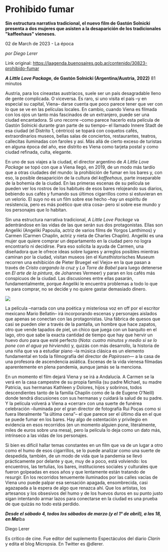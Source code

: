 # Prohibido fumar

**Sin estructura narrativa tradicional, el nuevo film de Gastón Solnicki presenta a dos mujeres que asisten a la desaparición de los tradicionales "kaffeehaus" vieneses.**

02 de March de 2023 - La época

_por Diego Lerer_

Link original: https://laagenda.buenosaires.gob.ar/contenido/30823-prohibido-fumar



*****A Little Love Packag***e, de Gastón Solnicki (Argentina/Austria, 2022)** 81 minutos




Austria, para los cineastas austríacos, suele ser un país desagradable lleno de gente complicada. O viceversa. Es raro, si uno visita el país –y en especial su capital, Viena– darse cuenta que poco parece tener que ver con lo que se ve en las películas locales. En cambio, cuando Viena es filmada con los ojos un tanto más fascinados de un extranjero, puede ser una ciudad encantadora. Si uno recorre –como parece hacerlo esta película de Gastón Solnicki durante gran parte de su tiempo– el llamado Innere Stadt de esa ciudad (el Distrito 1, céntrico) se topará con coquetos cafés, extraordinarios museos, bellas salas de conciertos, restaurantes, teatros, callecitas iluminadas con faroles y así. Más allá de cierto exceso de turistas en alguna época del año, ese distrito es Viena como tarjeta postal y como ciudad refinada, culta, elegante.




En uno de sus viajes a la ciudad, el director argentino de *A Little Love Package* se topó con que a Viena llegó, en 2019, de un modo más tardío que a otras ciudades del mundo: la prohibición de fumar en los bares y, con eso, la posible desaparición de la cultura del *kaffeehaus*, parte inseparable de la bohemia de la ciudad. En las primeras escenas de su película se pueden ver los rostros de los habitués de esos bares relojeando sus diarios, bebiendo sus cafés y fumando sus últimos cigarrillos como si estuvieran en un velorio. El suyo no es un film sobre ese hecho –hay un espíritu de resistencia, pero es más poético que otra cosa– pero sí sobre ese mundo y los personajes que lo habitan.




Sin una estructura narrativa tradicional, *A Little Love Package* va adentrándose en las vidas de las que serán sus dos protagonistas. Ellas son Angeliki (Angeliki Papoulia, actriz de varios films de Yorgos Lanthimos) y Carmen (Carmen Chaplin, actriz y nieta de Charles Chaplin). Angeliki es una mujer que quiere comprar un departamento en la ciudad pero no logra encontrarlo ni decidirse. Para eso solicita la ayuda de Carmen, una diseñadora que le ofrece ideas sobre lugares y arreglos posibles mientras caminan por la ciudad, visitan museos (en el Kunsthistorisches Museum recorren una exhibición de Pieter Bruegel «el Viejo» en la que pasan a través de *Cristo cargando la cruz* y *La Torre de Babel* para luego detenerse en *El arte de la pintura*, de Johannes Vermeer) y paran en los cafés más conspicuos de la ciudad. Las discusiones entre ellas pasarán, fundamentalmente, porque Angeliki le encuentra problemas a todo lo que ve para comprar, no se decide y no quiere gastar demasiado dinero.




![](https://cdn.feater.me/files/images/947986/1cd92988-911e-4c5e-bef1-8932259921f5.jpg)




La película –narrada con una poética y misteriosa voz en off por el escritor mexicano Mario Bellatín– irá incorporando escenas y personajes aislados que apenas se conectan con las protagonistas. Una fábrica de quesos que casi se pueden oler a través de la pantalla, un hombre que hace zapatos, otro que vende tapados de piel, un chico que juega con un barquito en el lago, otro que sabe la exacta cantidad de tiempo que hay que hervir un huevo duro para que esté perfecto (*Nota: cuatro minutos y medio si se lo pone con el agua ya hirviendo*) y, quizás con más desarrollo, la historia de una niña que va a estudiar piano –la música clásica es un elemento fundamental en toda la filmografía del director de *Papirosen*— a la casa de una profesora de ascendencia asiática. Escenas de la vida vienesa filmadas aparentemente en plena pandemia, aunque jamás se la menciona.




En un momento el film dejará Viena y se irá a Andalucía. A Carmen se la verá en la casa campestre de su propia familia (su padre Michael, su madre Patricia, sus hermanas Kathleen y Dolores, hijos y sobrinos, todos descendientes tanto de la familia Chaplin como de la de Eugene O’Neill) donde tendrá discusiones con sus hermanas y cuidará la salud de su padre. Y la película volverá a Viena a «cerrar» con una suerte de funérea celebración –iluminada por el gran director de fotografía Rui Poças como si fuera literalmente “la última cena”– el que parece ser el último día en el que se puede fumar en los bares. Hay algo de ostentación y privilegio en evidencia en esos recorridos (en un momento alguien pone, literalmente, miles de euros sobre una mesa), pero la película lo deja como un dato más, intrínseco a las vidas de los personajes.




Si bien es difícil hallar temas constantes en un film que va de un lugar a otro como el humo de esos cigarrillos, se lo puede analizar como una suerte de despedida, también, de un modo de vida que la pandemia se llevó prácticamente por delante y que, muy de a poco, está volviendo: los encuentros, las tertulias, los bares, instituciones sociales y culturales que fueron golpeadas en esos años y que lentamente están tratando de resurgir. En los recorridos tenuemente iluminados por las calles vacías de Viena uno puede palpar esa sensación apagada, ensombrecida, casi agazapada a la espera de algo que renazca ahí. Que los artistas, los artesanos y los obsesivos del humo y de los huevos duros en su punto justo sigan intentando armar lazos para conectarse en la ciudad es una prueba de que quizás no todo está perdido.




***Desde el sábado 4, todos los sábados de marzo (y el 1° de abril), a las 18, en Ma***lba




Diego Lerer




Es crítico de cine. Fue editor del suplemento Espectáculos del diario *Clarín* y edita el blog Micropsia. En Twitter es @dlerer.



